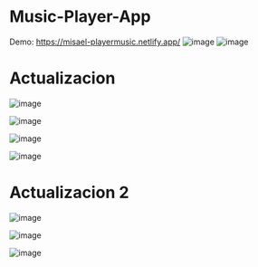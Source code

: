 # Music-Player-App
Demo: https://misael-playermusic.netlify.app/
![image](https://github.com/Misael00103/Music-Player-App/assets/68718644/4c48f9f7-04ed-4bc3-99a6-623fc7ff5287)
![image](https://github.com/Misael00103/Music-Player-App/assets/68718644/190360a4-272c-4c76-8550-4bd9e98bae61)
<h1>Actualizacion</h1>

![image](https://github.com/Misael00103/Music-Player-App/assets/68718644/2bced6a5-1e55-4146-8e49-5dd2ff1e1644)

![image](https://github.com/Misael00103/Music-Player-App/assets/68718644/a3b624e5-25f4-40a7-bf12-3ff23d2ad832)

![image](https://github.com/Misael00103/Music-Player-App/assets/68718644/ad78284a-5e72-430a-b346-607de8c60d57)

![image](https://github.com/Misael00103/Music-Player-App/assets/68718644/093f0000-3f5e-49ec-b961-9fe91bdda857)

<h1>Actualizacion 2</h1>

![image](https://github.com/Misael00103/Music-Player-App/assets/68718644/e7917d23-d81f-463b-83ff-b3b783ea37a1)

![image](https://github.com/Misael00103/Music-Player-App/assets/68718644/a564c245-815f-4bb3-9477-0410685182f6)

![image](https://github.com/Misael00103/Music-Player-App/assets/68718644/e4c917b6-922a-421d-9294-52746e010eba)

